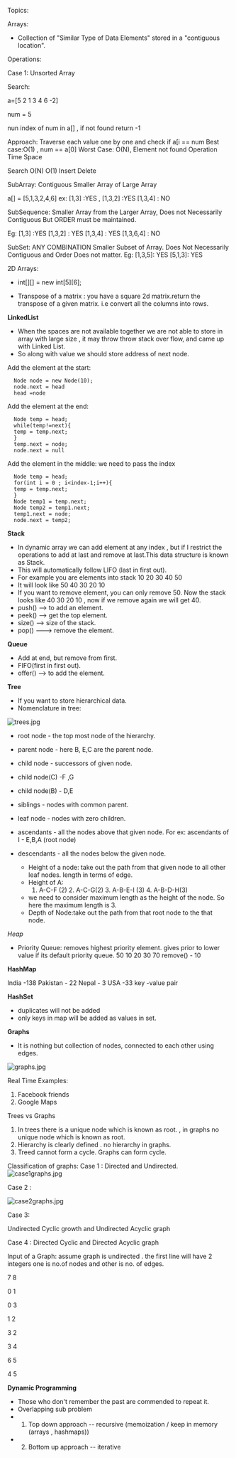 Topics:


Arrays:

* Collection of "Similar Type of Data Elements" stored in a "contiguous location".

Operations:

Case 1: Unsorted Array

Search:

a=[5 2 1 3 4 6 -2]

num = 5

nun index of num in a[] , if not found return -1

Approach:
Traverse each value one by one and check if a[i
 == num
 Best case:O(1) , num == a[0]
 Worst Case: O(N), Element not found
Operation   Time   Space

Search       O(N)    O(1)
Insert
Delete


SubArray: Contiguous Smaller Array of Large Array

a[] = [5,1,3,2,4,6]
ex: [1,3] :YES , [1,3,2] :YES [1,3,4] : NO

SubSequence:
Smaller Array from the Larger Array, Does not Necessarily Contiguous But ORDER must be maintained.

Eg:
[1,3] :YES
[1,3,2] : YES
[1,3,4] : YES
[1,3,6,4] : NO


SubSet: ANY COMBINATION
Smaller Subset of Array. Does Not Necessarily Contiguous and Order Does not matter.
Eg:
[1,3,5]: YES
[5,1,3]: YES

2D Arrays:

* int[][] = new int[5][6];

* Transpose of a matrix : you have a square 2d matrix.return the transpose of a given matrix.
   i.e convert all the columns into rows.



**LinkedList**

* When the spaces are not available together we are not able to store in array with large size , it may throw throw stack over flow, and came up with Linked List.
* So along with value we should store address of next node.


Add the element at the start:
        
      Node node = new Node(10);
      node.next = head
      head =node

Add the element at the end:
   
      Node temp = head;
      while(temp!=next){
      temp = temp.next; 
      }
      temp.next = node;
      node.next = null

Add the element in the middle: we need to pass the index
 
      Node temp = head;
      for(int i = 0 ; i<index-1;i++){
      temp = temp.next;
      }
      Node temp1 = temp.next;
      Node temp2 = temp1.next;
      temp1.next = node;
      node.next = temp2;


**Stack**

* In dynamic array we can add element at any index , but if I restrict the operations to add at last and remove at last.This data structure is known as Stack.
* This will automatically follow LIFO (last in first out).
* For example you are elements into stack 10 20 30 40 50
* It will look like 
        50
        40
        30
        20
        10 
* If you want to remove element, you can only remove 50. Now the stack looks like 40 30 20 10 , now if we remove again we will get 40.
* push() --> to add an element.
* peek() --> get the top element.
* size() --> size of the stack.
* pop() ---> remove the element.

**Queue**

* Add at end, but remove from first.
* FIFO(first in first out).
* offer() --> to add the element.

**Tree**

* If you want to store hierarchical data.
* Nomenclature in tree:
       
![trees.jpg](trees.jpg)

* root node - the top most node of the hierarchy.
* parent node - here  B, E,C are the parent node.
* child node - successors of given node.
* child node(C) -F ,G
* child node(B) - D,E
* siblings - nodes with common parent.
* leaf node - nodes with zero children.
* ascendants - all the nodes above that given node.
   For ex: ascendants of I - E,B,A (root node)
* descendants - all the nodes below the given node.

   * Height of a node: take out the path from that given node to all other leaf nodes. length in terms of edge.
   * Height of A:  
     1. A-C-F (2) 2. A-C-G(2)   3. A-B-E-I (3) 4. A-B-D-H(3)
   * we need to consider maximum length as the height of the node. So here the maximum length is 3.
   * Depth of Node:take out the path from that root node to the that node.

*Heap*
* Priority Queue: removes highest priority element. gives prior to lower value if its default priority queue.
    50 10 20 30 70 remove() - 10


**HashMap**

India -138
Pakistan - 22
Nepal - 3
USA -33
key -value pair

**HashSet**

* duplicates will not be added 
* only keys in map will be added as values in set.

**Graphs**

* It is nothing but collection of nodes, connected to each other using edges.
 
![graphs.jpg](graphs.jpg)

Real Time Examples:
1. Facebook friends
2. Google Maps

Trees vs Graphs

1. In trees there is a unique node which is known as root. , in graphs no unique node which is known as root.
2. Hierarchy is clearly defined . no hierarchy in graphs.
3. Treed cannot form a cycle. Graphs can form cycle.

Classification of graphs:
Case 1 :
Directed and Undirected.
![case1graphs.jpg](case1graphs.jpg)

Case 2 :

![case2graphs.jpg](case2graphs.jpg)

Case 3:

Undirected Cyclic growth and Undirected Acyclic graph

Case 4 :
Directed Cyclic and Directed Acyclic graph

Input of a Graph:
assume graph is undirected . the first line will have 2 integers  one is no.of nodes and other is no. of edges.

7 8 

0 1 

0 3

1 2

3 2

3 4

6 5 

4 5


**Dynamic Programming**

* Those who don't remember the past are commended to repeat it.
* Overlapping sub problem
* 1. Top down approach -- recursive (memoization / keep in memory (arrays , hashmaps))
* 2. Bottom up approach -- iterative 

